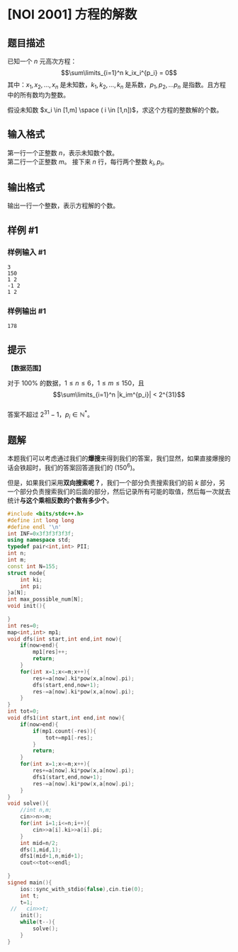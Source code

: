 # [NOI 2001] 方程的解数

## 题目描述

已知一个 $n$ 元高次方程：         
$$\sum\limits_{i=1}^n k_ix_i^{p_i} = 0$$
其中：$x_1, x_2, \dots ,x_n$ 是未知数，$k_1,k_2, \dots ,k_n$ 是系数，$p_1,p_2,…p_n$ 是指数。且方程中的所有数均为整数。

假设未知数 $x_i \in [1,m] \space ( i \in [1,n])$，求这个方程的整数解的个数。

## 输入格式

第一行一个正整数 $n$，表示未知数个数。  
第二行一个正整数 $m$。
接下来 $n$ 行，每行两个整数 $k_i,p_i$。

## 输出格式

输出一行一个整数，表示方程解的个数。

## 样例 #1

### 样例输入 #1

```
3
150
1 2
-1 2
1 2
```

### 样例输出 #1

```
178
```

## 提示

**【数据范围】**

对于 $100\%$ 的数据，$1\le n \le 6$，$1\le m \le 150$，且
$$\sum\limits_{i=1}^n |k_im^{p_i}| < 2^{31}$$  
答案不超过 $2^{31}-1$，$p_i \in \mathbb N^*$。

## 题解
本题我们可以考虑通过我们的**爆搜**来得到我们的答案，我们显然，如果直接爆搜的话会铁超时，我们的答案回答道我们的 $(150^{6})$。

但是，如果我们采用**双向搜索呢？**，我们一个部分负责搜索我们的前 $k$ 部分，另一个部分负责搜索我们的后面的部分，然后记录所有可能的取值，然后每一次就去统计**与这个乘相反数的个数有多少个**。

```cpp
#include <bits/stdc++.h>
#define int long long
#define endl '\n'
int INF=0x3f3f3f3f3f;
using namespace std;
typedef pair<int,int> PII;
int n;
int m;
const int N=155;
struct node{
    int ki;
    int pi;
}a[N];
int max_possible_num[N];
void init(){
    
}
int res=0;
map<int,int> mp1;
void dfs(int start,int end,int now){
    if(now>end){
        mp1[res]++;
        return;
    }
    for(int x=1;x<=m;x++){
        res+=a[now].ki*pow(x,a[now].pi);
        dfs(start,end,now+1);
        res-=a[now].ki*pow(x,a[now].pi);
    }
}
int tot=0;
void dfs1(int start,int end,int now){
    if(now>end){
        if(mp1.count(-res)){
            tot+=mp1[-res];
        }
        return;
    }
    for(int x=1;x<=m;x++){
        res+=a[now].ki*pow(x,a[now].pi);
        dfs1(start,end,now+1);
        res-=a[now].ki*pow(x,a[now].pi);
    }
}
void solve(){
    //int n,m;
    cin>>n>>m;
    for(int i=1;i<=n;i++){
        cin>>a[i].ki>>a[i].pi;
    }
    int mid=n/2;
    dfs(1,mid,1);
    dfs1(mid+1,n,mid+1);
    cout<<tot<<endl;
    
}
signed main(){
    ios::sync_with_stdio(false),cin.tie(0);
    int t;
    t=1;
 //   cin>>t;
    init();
    while(t--){
        solve();
    }
}
```